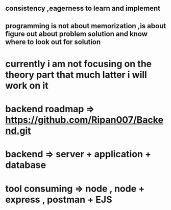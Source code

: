 ## consistency ,eagerness to learn and implement

## programming is not about memorization ,is about figure out about problem solution and know where to look out for solution

# currently i am not focusing on the theory part that much latter i will work on it

# backend roadmap => https://github.com/Ripan007/Backend.git

# backend => server + application + database

# tool consuming => node , node + express , postman + EJS
